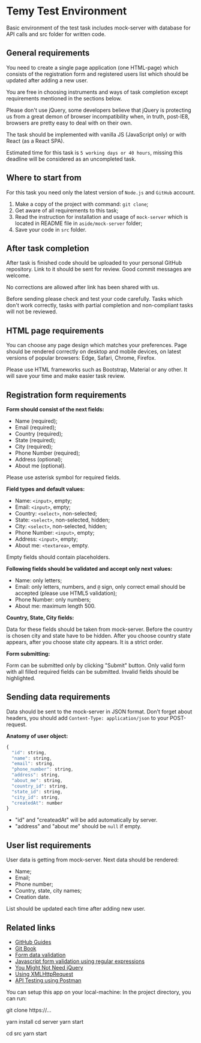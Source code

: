 # Temy Test Environment

Basic environment of the test task includes mock-server with database for API calls and src folder for written code.

## General requirements

You need to create a single page application (one HTML-page) which consists of the registration form and registered users list which should be updated after adding a new user.

You are free in choosing instruments and ways of task completion except requirements mentioned in the sections below.

Please don't use jQuery, some developers believe that jQuery is protecting us from a great demon of browser incompatibility when, in truth, post-IE8, browsers are pretty easy to deal with on their own.

The task should be implemented with vanilla JS (JavaScript only) or with React (as a React SPA).

Estimated time for this task is `5 working days or 40 hours`, missing this deadline will be considered as an uncompleted task.

## Where to start from

For this task you need only the latest version of `Node.js` and `GitHub` account.

1. Make a copy of the project with command:
   `git clone`;
2. Get aware of all requirements to this task;
3. Read the instruction for installation and usage of `mock-server` which is located in README file in `aside/mock-server` folder;
4. Save your code in `src` folder.

## After task completion

After task is finished code should be uploaded to your personal GitHub repository. Link to it should be sent for review. Good commit messages are welcome.

No corrections are allowed after link has been shared with us.

Before sending please check and test your code carefully. Tasks which don't work correctly, tasks with partial completion and non-compliant tasks will not be reviewed.

## HTML page requirements

You can choose any page design which matches your preferences. Page should be rendered correctly on desktop and mobile devices, on latest versions of popular browsers: Edge, Safari, Chrome, Firefox.

Please use HTML frameworks such as Bootstrap, Material or any other. It will save your time and make easier task review.

## Registration form requirements

**Form should consist of the next fields:**

- Name (required);
- Email (required);
- Country (required);
- State (required);
- City (required);
- Phone Number (required);
- Address (optional);
- About me (optional).

Please use asterisk symbol for required fields.

**Field types and default values:**

- Name: `<input>`, empty;
- Email: `<input>`, empty;
- Country: `<select>`, non-selected;
- State: `<select>`, non-selected, hidden;
- City: `<select>`, non-selected, hidden;
- Phone Number: `<input>`, empty;
- Address: `<input>`, empty;
- About me: `<textarea>`, empty.

Empty fields should contain placeholders.

**Following fields should be validated and accept only next values:**

- Name: only letters;
- Email: only letters, numbers, and `@` sign, only correct email should be accepted (please use HTML5 validation);
- Phone Number: only numbers;
- About me: maximum length 500.

**Country, State, City fields:**

Data for these fields should be taken from mock-server. Before the country is chosen city and state have to be hidden. After you choose country state appears, after you choose state city appears. It is a strict order.

**Form submitting:**

Form can be submitted only by clicking "Submit" button. Only valid form with all filled required fields can be submitted. Invalid fields should be highlighted.

## Sending data requirements

Data should be sent to the mock-server in JSON format. Don't forget about headers, you should add `Content-Type: application/json` to your POST-request.

**Anatomy of user object:**

```javascript
{
  "id": string,
  "name": string,
  "email": string,
  "phone_number": string,
  "address": string,
  "about_me": string,
  "country_id": string,
  "state_id": string,
  "city_id": string,
  "createdAt": number
}
```

- "id" and "createadAt" will be add automatically by server.
- "address" and "about me" should be `null` if empty.

## User list requirements

User data is getting from mock-server. Next data should be rendered:

- Name;
- Email;
- Phone number;
- Country, state, city names;
- Creation date.

List should be updated each time after adding new user.

## Related links

- [GitHub Guides](https://guides.github.com/)
- [Git Book](https://git-scm.com/)
- [Form data validation](https://developer.mozilla.org/en-US/docs/Learn/HTML/Forms/Form_validation)
- [Javascript form validation using regular expressions](http://form.guide/snippets/javascript-form-validation-using-regular-expression.html)
- [You Might Not Need jQuery](http://youmightnotneedjquery.com/)
- [Using XMLHttpRequest](https://developer.mozilla.org/en-US/docs/Web/API/XMLHttpRequest/Using_XMLHttpRequest)
- [API Testing using Postman](https://medium.com/aubergine-solutions/api-testing-using-postman-323670c89f6d)

You can setup this app on your local-machine:
In the project directory, you can run:

git clone https://...

yarn install
cd server
yarn start

cd src
yarn start

